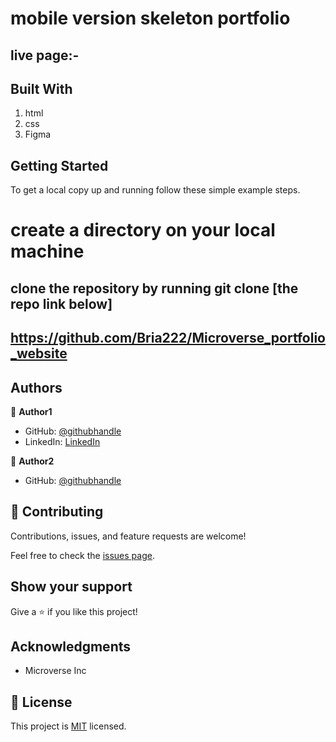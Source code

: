 #  mobile version skeleton portfolio
## live page:- 

## Built With

1. html
2. css
3. Figma

## Getting Started

To get a local copy up and running follow these simple example steps.

# create a directory on your local machine 
## clone the repository by running git clone [the repo link below]
## https://github.com/Bria222/Microverse_portfolio_website

## Authors

👤 **Author1**

- GitHub: [@githubhandle](https://github.com/Bria222)
- LinkedIn: [LinkedIn](www.linkedin.com/in/brian-nyachae-b99492232)

👤 **Author2**

- GitHub: [@githubhandle](https://github.com/Bria222)


## 🤝 Contributing

Contributions, issues, and feature requests are welcome!

Feel free to check the [issues page](../../issues/).

## Show your support

Give a ⭐️ if you like this project!

## Acknowledgments

- Microverse Inc

## 📝 License

This project is [MIT](./MIT.md) licensed.
